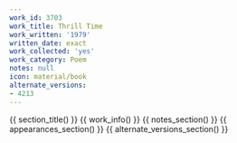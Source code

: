 ```yaml
---
work_id: 3703
work_title: Thrill Time
work_written: '1979'
written_date: exact
work_collected: 'yes'
work_category: Poem
notes: null
icon: material/book
alternate_versions:
- 4213
---
```


{{ section_title() }}
{{ work_info() }}
{{ notes_section() }}
{{ appearances_section() }}
{{ alternate_versions_section() }}